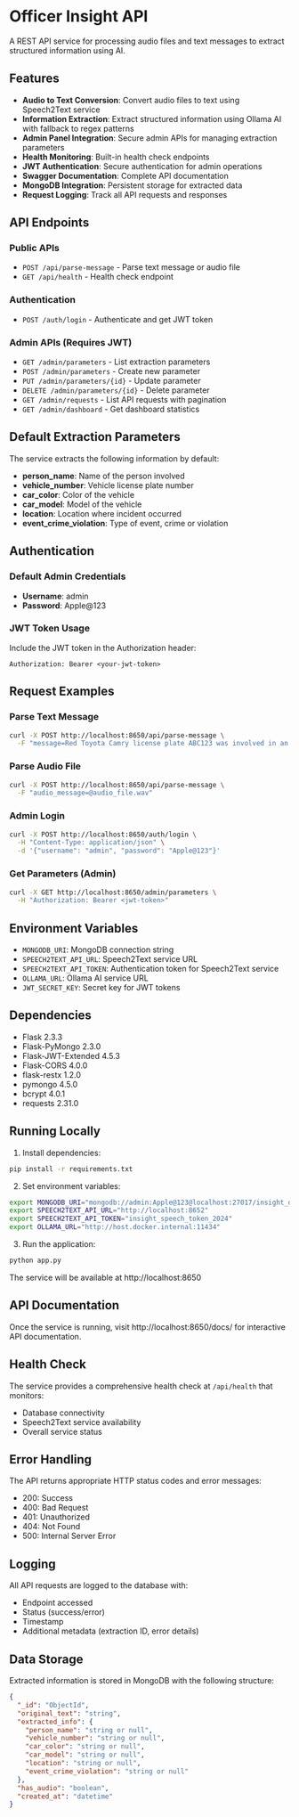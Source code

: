 # Officer Insight API

A REST API service for processing audio files and text messages to extract structured information using AI.

## Features

- **Audio to Text Conversion**: Convert audio files to text using Speech2Text service
- **Information Extraction**: Extract structured information using Ollama AI with fallback to regex patterns
- **Admin Panel Integration**: Secure admin APIs for managing extraction parameters
- **Health Monitoring**: Built-in health check endpoints
- **JWT Authentication**: Secure authentication for admin operations
- **Swagger Documentation**: Complete API documentation
- **MongoDB Integration**: Persistent storage for extracted data
- **Request Logging**: Track all API requests and responses

## API Endpoints

### Public APIs

- `POST /api/parse-message` - Parse text message or audio file
- `GET /api/health` - Health check endpoint

### Authentication

- `POST /auth/login` - Authenticate and get JWT token

### Admin APIs (Requires JWT)

- `GET /admin/parameters` - List extraction parameters
- `POST /admin/parameters` - Create new parameter
- `PUT /admin/parameters/{id}` - Update parameter
- `DELETE /admin/parameters/{id}` - Delete parameter
- `GET /admin/requests` - List API requests with pagination
- `GET /admin/dashboard` - Get dashboard statistics

## Default Extraction Parameters

The service extracts the following information by default:

- **person_name**: Name of the person involved
- **vehicle_number**: Vehicle license plate number
- **car_color**: Color of the vehicle
- **car_model**: Model of the vehicle
- **location**: Location where incident occurred
- **event_crime_violation**: Type of event, crime or violation

## Authentication

### Default Admin Credentials
- **Username**: admin
- **Password**: Apple@123

### JWT Token Usage
Include the JWT token in the Authorization header:
```
Authorization: Bearer <your-jwt-token>
```

## Request Examples

### Parse Text Message
```bash
curl -X POST http://localhost:8650/api/parse-message \
  -F "message=Red Toyota Camry license plate ABC123 was involved in an accident at Main Street"
```

### Parse Audio File
```bash
curl -X POST http://localhost:8650/api/parse-message \
  -F "audio_message=@audio_file.wav"
```

### Admin Login
```bash
curl -X POST http://localhost:8650/auth/login \
  -H "Content-Type: application/json" \
  -d '{"username": "admin", "password": "Apple@123"}'
```

### Get Parameters (Admin)
```bash
curl -X GET http://localhost:8650/admin/parameters \
  -H "Authorization: Bearer <jwt-token>"
```

## Environment Variables

- `MONGODB_URI`: MongoDB connection string
- `SPEECH2TEXT_API_URL`: Speech2Text service URL
- `SPEECH2TEXT_API_TOKEN`: Authentication token for Speech2Text service
- `OLLAMA_URL`: Ollama AI service URL
- `JWT_SECRET_KEY`: Secret key for JWT tokens

## Dependencies

- Flask 2.3.3
- Flask-PyMongo 2.3.0
- Flask-JWT-Extended 4.5.3
- Flask-CORS 4.0.0
- flask-restx 1.2.0
- pymongo 4.5.0
- bcrypt 4.0.1
- requests 2.31.0

## Running Locally

1. Install dependencies:
```bash
pip install -r requirements.txt
```

2. Set environment variables:
```bash
export MONGODB_URI="mongodb://admin:Apple@123@localhost:27017/insight_db?authSource=admin"
export SPEECH2TEXT_API_URL="http://localhost:8652"
export SPEECH2TEXT_API_TOKEN="insight_speech_token_2024"
export OLLAMA_URL="http://host.docker.internal:11434"
```

3. Run the application:
```bash
python app.py
```

The service will be available at http://localhost:8650

## API Documentation

Once the service is running, visit http://localhost:8650/docs/ for interactive API documentation.

## Health Check

The service provides a comprehensive health check at `/api/health` that monitors:
- Database connectivity
- Speech2Text service availability
- Overall service status

## Error Handling

The API returns appropriate HTTP status codes and error messages:
- 200: Success
- 400: Bad Request
- 401: Unauthorized
- 404: Not Found
- 500: Internal Server Error

## Logging

All API requests are logged to the database with:
- Endpoint accessed
- Status (success/error)
- Timestamp
- Additional metadata (extraction ID, error details)

## Data Storage

Extracted information is stored in MongoDB with the following structure:
```json
{
  "_id": "ObjectId",
  "original_text": "string",
  "extracted_info": {
    "person_name": "string or null",
    "vehicle_number": "string or null",
    "car_color": "string or null",
    "car_model": "string or null",
    "location": "string or null",
    "event_crime_violation": "string or null"
  },
  "has_audio": "boolean",
  "created_at": "datetime"
}
```
